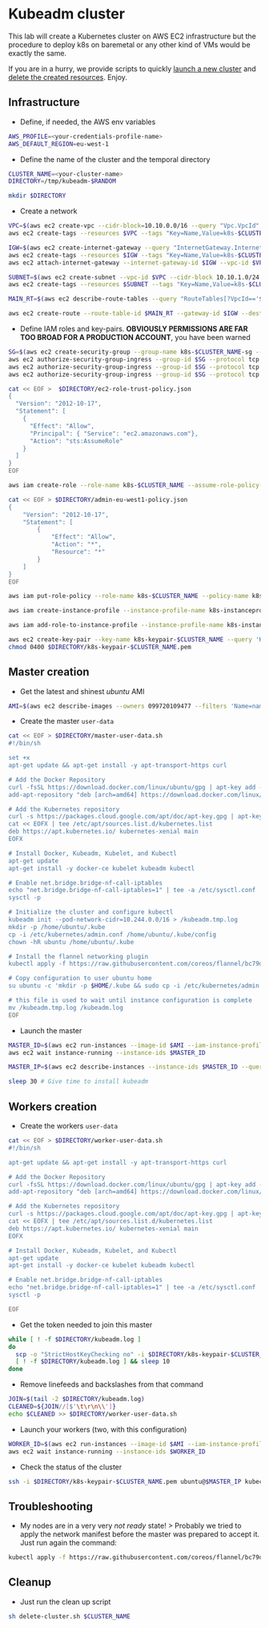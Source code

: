 # Kubeadm cluster

This lab will create a Kubernetes cluster on AWS EC2 infrastructure but the procedure to deploy k8s on baremetal or any other kind of VMs would be exactly the same.

If you are in a hurry, we provide scripts to quickly [launch a new cluster](create-cluster.sh) and [delete the created resources](delete-cluster.sh). Enjoy.

## Infrastructure

* Define, if needed, the AWS env variables

```bash
AWS_PROFILE=<your-credentials-profile-name>
AWS_DEFAULT_REGION=eu-west-1
```

* Define the name of the cluster and the temporal directory

```bash
CLUSTER_NAME=<your-cluster-name>
DIRECTORY=/tmp/kubeadm-$RANDOM

mkdir $DIRECTORY
```

* Create a network

```bash
VPC=$(aws ec2 create-vpc --cidr-block=10.10.0.0/16 --query "Vpc.VpcId" --output text)
aws ec2 create-tags --resources $VPC --tags "Key=Name,Value=k8s-$CLUSTER_NAME-vpc"

IGW=$(aws ec2 create-internet-gateway --query "InternetGateway.InternetGatewayId" --output text)
aws ec2 create-tags --resources $IGW --tags "Key=Name,Value=k8s-$CLUSTER_NAME-igw"
aws ec2 attach-internet-gateway --internet-gateway-id $IGW --vpc-id $VPC

SUBNET=$(aws ec2 create-subnet --vpc-id $VPC --cidr-block 10.10.1.0/24 --query Subnet.SubnetId --output text)
aws ec2 create-tags --resources $SUBNET --tags "Key=Name,Value=k8s-$CLUSTER_NAME-subnet"

MAIN_RT=$(aws ec2 describe-route-tables --query "RouteTables[?VpcId=='$VPC'].RouteTableId" --output text)

aws ec2 create-route --route-table-id $MAIN_RT --gateway-id $IGW --destination-cidr-block 0.0.0.0/0
```

* Define IAM roles and key-pairs. **OBVIOUSLY PERMISSIONS ARE FAR TOO BROAD FOR A PRODUCTION ACCOUNT**, you have been warned

```bash
SG=$(aws ec2 create-security-group --group-name k8s-$CLUSTER_NAME-sg --description "K8s machine" --vpc-id $VPC --query GroupId --output text)
aws ec2 authorize-security-group-ingress --group-id $SG --protocol tcp --port 22 --cidr 0.0.0.0/0
aws ec2 authorize-security-group-ingress --group-id $SG --protocol tcp --port 6443 --cidr 0.0.0.0/0
aws ec2 authorize-security-group-ingress --group-id $SG --protocol tcp --port 0-65000 --source-group $SG

cat << EOF >  $DIRECTORY/ec2-role-trust-policy.json
{
  "Version": "2012-10-17",
  "Statement": [
    {
      "Effect": "Allow",
      "Principal": { "Service": "ec2.amazonaws.com"},
      "Action": "sts:AssumeRole"
    }
  ]
}
EOF

aws iam create-role --role-name k8s-$CLUSTER_NAME --assume-role-policy-document file://$DIRECTORY/ec2-role-trust-policy.json

cat << EOF > $DIRECTORY/admin-eu-west1-policy.json
{
    "Version": "2012-10-17",
    "Statement": [
        {
            "Effect": "Allow",
            "Action": "*",
            "Resource": "*"
        }
    ]
}
EOF

aws iam put-role-policy --role-name k8s-$CLUSTER_NAME --policy-name k8s-$CLUSTER_NAME-policy --policy-document file://$DIRECTORY/admin-eu-west1-policy.json

aws iam create-instance-profile --instance-profile-name k8s-instanceprofile-$CLUSTER_NAME

aws iam add-role-to-instance-profile --instance-profile-name k8s-instanceprofile-$CLUSTER_NAME --role-name k8s-$CLUSTER_NAME

aws ec2 create-key-pair --key-name k8s-keypair-$CLUSTER_NAME --query 'KeyMaterial' --output text > $DIRECTORY/k8s-keypair-$CLUSTER_NAME.pem
chmod 0400 $DIRECTORY/k8s-keypair-$CLUSTER_NAME.pem
```

## Master creation

* Get the latest and shinest *ubuntu* AMI

```bash
AMI=$(aws ec2 describe-images --owners 099720109477 --filters 'Name=name,Values=ubuntu/images/hvm-ssd/ubuntu-*-18.04-amd64-server-*' 'Name=state,Values=available'  --query 'Images[*].[ImageId,CreationDate,Name]' --output text | sort -k2 -r | head -n1 | cut -f1)
```

* Create the master `user-data`

```bash
cat << EOF > $DIRECTORY/master-user-data.sh
#!/bin/sh

set +x
apt-get update && apt-get install -y apt-transport-https curl 

# Add the Docker Repository
curl -fsSL https://download.docker.com/linux/ubuntu/gpg | apt-key add - 
add-apt-repository "deb [arch=amd64] https://download.docker.com/linux/ubuntu  $(lsb_release -cs)  stable" 

# Add the Kubernetes repository
curl -s https://packages.cloud.google.com/apt/doc/apt-key.gpg | apt-key add - 
cat << EOFX | tee /etc/apt/sources.list.d/kubernetes.list 
deb https://apt.kubernetes.io/ kubernetes-xenial main 
EOFX

# Install Docker, Kubeadm, Kubelet, and Kubectl 
apt-get update 
apt-get install -y docker-ce kubelet kubeadm kubectl 

# Enable net.bridge.bridge-nf-call-iptables
echo "net.bridge.bridge-nf-call-iptables=1" | tee -a /etc/sysctl.conf 
sysctl -p 

# Initialize the cluster and configure kubectl
kubeadm init --pod-network-cidr=10.244.0.0/16 > /kubeadm.tmp.log
mkdir -p /home/ubuntu/.kube
cp -i /etc/kubernetes/admin.conf /home/ubuntu/.kube/config
chown -hR ubuntu /home/ubuntu/.kube

# Install the flannel networking plugin
kubectl apply -f https://raw.githubusercontent.com/coreos/flannel/bc79dd1505b0c8681ece4de4c0d86c5cd2643275/Documentation/kube-flannel.yml

# Copy configuration to user ubuntu home
su ubuntu -c 'mkdir -p $HOME/.kube && sudo cp -i /etc/kubernetes/admin.conf $HOME/.kube/config && sudo chown $(id -u):$(id -g) $HOME/.kube/config'

# this file is used to wait until instance configuration is complete
mv /kubeadm.tmp.log /kubeadm.log
EOF
```

* Launch the master

```bash
MASTER_ID=$(aws ec2 run-instances --image-id $AMI --iam-instance-profile Name="k8s-instanceprofile-$CLUSTER_NAME" --key-name k8s-keypair-$CLUSTER_NAME --subnet-id $SUBNET --tag-specifications "ResourceType=instance,Tags=[{Key=Cluster,Value=k8s-$CLUSTER_NAME},{Key=Name,Value=k8s-master-$CLUSTER_NAME}]" --count 1 --instance-type t2.medium --security-group-ids $SG --private-ip-address 10.10.1.164 --associate-public-ip-address --user-data file://$DIRECTORY/master-user-data.sh --query Instances[0].InstanceId --output text)
aws ec2 wait instance-running --instance-ids $MASTER_ID

MASTER_IP=$(aws ec2 describe-instances --instance-ids $MASTER_ID --query Reservations[0].Instances[0].PublicIpAddress --output text)

sleep 30 # Give time to install kubeadm
```

## Workers creation

* Create the workers `user-data`

```bash
cat << EOF > $DIRECTORY/worker-user-data.sh
#!/bin/sh

apt-get update && apt-get install -y apt-transport-https curl 

# Add the Docker Repository
curl -fsSL https://download.docker.com/linux/ubuntu/gpg | apt-key add - 
add-apt-repository "deb [arch=amd64] https://download.docker.com/linux/ubuntu  $(lsb_release -cs)  stable" 

# Add the Kubernetes repository
curl -s https://packages.cloud.google.com/apt/doc/apt-key.gpg | apt-key add - 
cat << EOFX | tee /etc/apt/sources.list.d/kubernetes.list 
deb https://apt.kubernetes.io/ kubernetes-xenial main 
EOFX

# Install Docker, Kubeadm, Kubelet, and Kubectl 
apt-get update 
apt-get install -y docker-ce kubelet kubeadm kubectl 

# Enable net.bridge.bridge-nf-call-iptables
echo "net.bridge.bridge-nf-call-iptables=1" | tee -a /etc/sysctl.conf 
sysctl -p 

EOF
```

* Get the token needed to join this master

```bash
while [ ! -f $DIRECTORY/kubeadm.log ]
do
  scp -o "StrictHostKeyChecking no" -i $DIRECTORY/k8s-keypair-$CLUSTER_NAME.pem ubuntu@$MASTER_IP:/kubeadm.log $DIRECTORY 
  [ ! -f $DIRECTORY/kubeadm.log ] && sleep 10
done
```

* Remove linefeeds and backslashes from that command

```bash
JOIN=$(tail -2 $DIRECTORY/kubeadm.log)
CLEANED=${JOIN//[$'\t\r\n\\']}
echo $CLEANED >> $DIRECTORY/worker-user-data.sh
```

* Launch your workers (two, with this configuration)

```bash
WORKER_ID=$(aws ec2 run-instances --image-id $AMI --iam-instance-profile Name="k8s-instanceprofile-$CLUSTER_NAME" --key-name k8s-keypair-$CLUSTER_NAME --subnet-id $SUBNET --tag-specifications "ResourceType=instance,Tags=[{Key=Kind,Value=k8s-kubeadm},{Key=Cluster,Value=k8s-$CLUSTER_NAME},{Key=Name,Value=k8s-worker-$CLUSTER_NAME}]" --count 2 --instance-type t2.medium --security-group-ids $SG --associate-public-ip-address --query Instances[0].InstanceId --user-data file://$DIRECTORY/worker-user-data.sh --output text)
aws ec2 wait instance-running --instance-ids $WORKER_ID
```

* Check the status of the cluster

```bash
ssh -i $DIRECTORY/k8s-keypair-$CLUSTER_NAME.pem ubuntu@$MASTER_IP kubectl get nodes --watch
```

## Troubleshooting

* My nodes are in a very very *not ready* state! > Probably we tried to apply the network manifest before the master was prepared to accept it. Just run again the command:

```bash
kubectl apply -f https://raw.githubusercontent.com/coreos/flannel/bc79dd1505b0c8681ece4de4c0d86c5cd2643275/Documentation/kube-flannel.yml
```

## Cleanup

* Just run the clean up script

```bash
sh delete-cluster.sh $CLUSTER_NAME
```